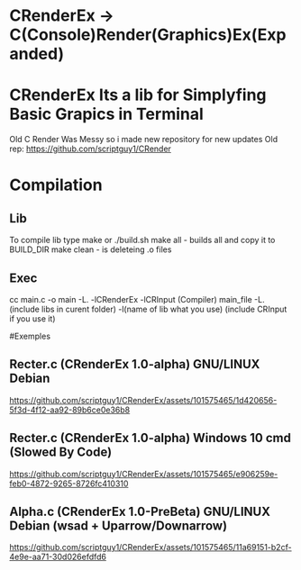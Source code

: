 # CRenderEx -> C(Console)Render(Graphics)Ex(Expanded)
# CRenderEx Its a lib for Simplyfing Basic Grapics in Terminal
Old C Render Was Messy so i made new repository for new updates
Old rep: https://github.com/scriptguy1/CRender

# Compilation
## Lib
To compile lib type make or ./build.sh
make all - builds all and copy it to BUILD_DIR
make clean - is deleteing .o files
## Exec
cc main.c -o main -L. -lCRenderEx -lCRInput 
(Compiler) main_file -L.(include libs in curent folder) -l(name of lib what you use) (include CRInput if you use it)


#Exemples
## Recter.c (CRenderEx 1.0-alpha) GNU/LINUX Debian
https://github.com/scriptguy1/CRenderEx/assets/101575465/1d420656-5f3d-4f12-aa92-89b6ce0e36b8

## Recter.c (CRenderEx 1.0-alpha) Windows 10 cmd (Slowed By Code)
https://github.com/scriptguy1/CRenderEx/assets/101575465/e906259e-feb0-4872-9265-8726fc410310

## Alpha.c (CRenderEx 1.0-PreBeta) GNU/LINUX Debian (wsad + Uparrow/Downarrow)
https://github.com/scriptguy1/CRenderEx/assets/101575465/11a69151-b2cf-4e9e-aa71-30d026efdfd6

